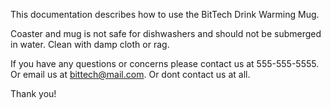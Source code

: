 This documentation describes how to use the BitTech Drink Warming Mug.

Coaster and mug is not safe for dishwashers and should not be submerged in water. Clean with damp cloth or rag. 

If you have any questions or concerns please contact us at 555-555-5555. Or email us at bittech@mail.com. Or dont contact us at all.

Thank you!